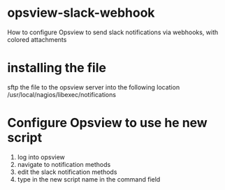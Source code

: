 # opsview-slack-webhook
How to configure Opsview to send slack notifications via webhooks, with colored attachments
# installing the file
sftp the file to the opsview server into the following location
/usr/local/nagios/libexec/notifications
# Configure Opsview to use he new script
1. log into opsview
2. navigate to notification methods
3. edit the slack notification methods
4. type in the new script name in the command field
